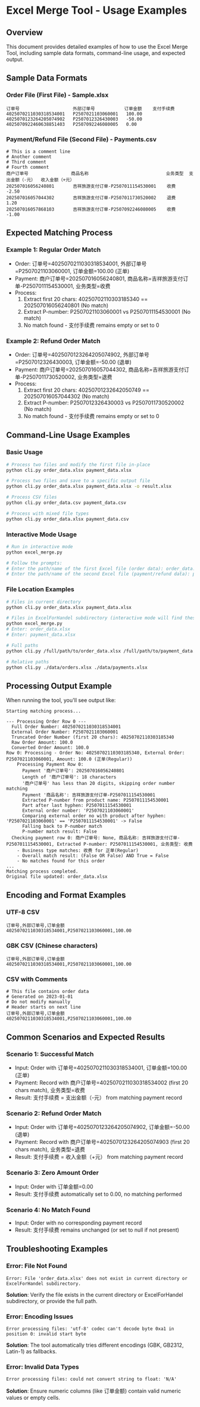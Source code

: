 # Excel Merge Tool - Usage Examples

## Overview

This document provides detailed examples of how to use the Excel Merge Tool, including sample data formats, command-line usage, and expected output.

## Sample Data Formats

### Order File (First File) - Sample.xlsx
```
订单号                    外部订单号           订单金额    支付手续费
4025070211030318534001   P2507021103060001   100.00
4025070123264205074902   P2507012326430003   -50.00
4025070922460638851403   P2507092246080005   0.00
```

### Payment/Refund File (Second File) - Payments.csv
```
# This is a comment line
# Another comment
# Third comment
# Fourth comment
商户订单号                商品名称                             业务类型  支出金额（-元）  收入金额（+元）
202507016056240801       吉祥旅游支付订单-P2507011154530001    收费      -2.50
202507016057044302       吉祥旅游支付订单-P2507011730520002    退费                  1.20
202507016057868103       吉祥旅游支付订单-P2507092246080005    收费      -1.00
```

## Expected Matching Process

### Example 1: Regular Order Match
- Order: 订单号=4025070211030318534001, 外部订单号=P2507021103060001, 订单金额=100.00 (正单)
- Payment: 商户订单号=202507016056240801, 商品名称=吉祥旅游支付订单-P2507011154530001, 业务类型=收费
- Process:
  1. Extract first 20 chars: 40250702110303185340 == 202507016056240801 (No match)
  2. Extract P-number: P2507021103060001 vs P2507011154530001 (No match)
  3. No match found - 支付手续费 remains empty or set to 0

### Example 2: Refund Order Match
- Order: 订单号=4025070123264205074902, 外部订单号=P2507012326430003, 订单金额=-50.00 (退单)
- Payment: 商户订单号=202507016057044302, 商品名称=吉祥旅游支付订单-P2507011730520002, 业务类型=退费
- Process:
  1. Extract first 20 chars: 40250701232642050749 == 202507016057044302 (No match)
  2. Extract P-number: P2507012326430003 vs P2507011730520002 (No match)
  3. No match found - 支付手续费 remains empty or set to 0

## Command-Line Usage Examples

### Basic Usage
```bash
# Process two files and modify the first file in-place
python cli.py order_data.xlsx payment_data.xlsx

# Process two files and save to a specific output file
python cli.py order_data.xlsx payment_data.xlsx -o result.xlsx

# Process CSV files
python cli.py order_data.csv payment_data.csv

# Process with mixed file types
python cli.py order_data.xlsx payment_data.csv
```

### Interactive Mode Usage
```bash
# Run in interactive mode
python excel_merge.py

# Follow the prompts:
# Enter the path/name of the first Excel file (order data): order_data.xlsx
# Enter the path/name of the second Excel file (payment/refund data): payment_data.xlsx
```

### File Location Examples
```bash
# Files in current directory
python cli.py order_data.xlsx payment_data.xlsx

# Files in ExcelForHandel subdirectory (interactive mode will find these)
python excel_merge.py
# Enter: order_data.xlsx
# Enter: payment_data.xlsx

# Full paths
python cli.py /full/path/to/order_data.xlsx /full/path/to/payment_data.xlsx

# Relative paths
python cli.py ./data/orders.xlsx ./data/payments.xlsx
```

## Processing Output Example

When running the tool, you'll see output like:

```
Starting matching process...

--- Processing Order Row 0 ---
  Full Order Number: 4025070211030318534001
  External Order Number: P2507021103060001
  Truncated Order Number (first 20 chars): 40250702110303185340
  Raw Order Amount: 100.0
  Converted Order Amount: 100.0
Row 0: Processing - Order No: 40250702110303185340, External Order: P2507021103060001, Amount: 100.0 (正单(Regular))
    Processing Payment Row 0:
      Payment '商户订单号': 202507016056240801
      Length of '商户订单号': 18 characters
      '商户订单号' has less than 20 digits, skipping order number matching
      Payment '商品名称': 吉祥旅游支付订单-P2507011154530001
      Extracted P-number from product name: P2507011154530001
      Part after last hyphen: P2507011154530001
      External order number: 'P2507021103060001'
      Comparing external order no with product after hyphen: 'P2507021103060001' == 'P2507011154530001' -> False
      Falling back to P-number match
      P-number match result: False
  Checking payment row 0: 商户订单号: None, 商品名称: 吉祥旅游支付订单-P2507011154530001, Extracted P-number: P2507011154530001, 业务类型: 收费
    - Business type matches: 收费 for 正单(Regular)
    - Overall match result: (False OR False) AND True = False
    - No matches found for this order
...
Matching process completed.
Original file updated: order_data.xlsx
```

## Encoding and Format Examples

### UTF-8 CSV
```
订单号,外部订单号,订单金额
4025070211030318534001,P2507021103060001,100.00
```

### GBK CSV (Chinese characters)
```
订单号,外部订单号,订单金额
4025070211030318534001,P2507021103060001,100.00
```

### CSV with Comments
```
# This file contains order data
# Generated on 2023-01-01
# Do not modify manually
# Header starts on next line
订单号,外部订单号,订单金额
4025070211030318534001,P2507021103060001,100.00
```

## Common Scenarios and Expected Results

### Scenario 1: Successful Match
- Input: Order with 订单号=4025070211030318534001, 订单金额=100.00 (正单)
- Payment: Record with 商户订单号=4025070211030318534002 (first 20 chars match), 业务类型=收费
- Result: 支付手续费 = 支出金额（-元） from matching payment record

### Scenario 2: Refund Order Match
- Input: Order with 订单号=4025070123264205074902, 订单金额=-50.00 (退单)
- Payment: Record with 商户订单号=4025070123264205074903 (first 20 chars match), 业务类型=退费
- Result: 支付手续费 = 收入金额（+元） from matching payment record

### Scenario 3: Zero Amount Order
- Input: Order with 订单金额=0.00
- Result: 支付手续费 automatically set to 0.00, no matching performed

### Scenario 4: No Match Found
- Input: Order with no corresponding payment record
- Result: 支付手续费 remains unchanged (or set to null if not present)

## Troubleshooting Examples

### Error: File Not Found
```
Error: File 'order_data.xlsx' does not exist in current directory or ExcelForHandel subdirectory.
```
**Solution**: Verify the file exists in the current directory or ExcelForHandel subdirectory, or provide the full path.

### Error: Encoding Issues
```
Error processing files: 'utf-8' codec can't decode byte 0xa1 in position 0: invalid start byte
```
**Solution**: The tool automatically tries different encodings (GBK, GB2312, Latin-1) as fallbacks.

### Error: Invalid Data Types
```
Error processing files: could not convert string to float: 'N/A'
```
**Solution**: Ensure numeric columns (like 订单金额) contain valid numeric values or empty cells.